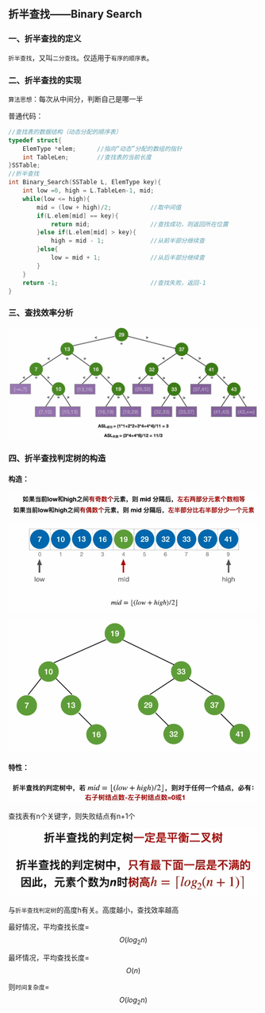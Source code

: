 ## 折半查找——Binary Search

### 一、折半查找的定义

`折半查找`，又叫`二分查找`。仅适用于`有序的顺序表`。

### 二、折半查找的实现

`算法思想`：每次从中间分，判断自己是哪一半

普通代码：

```c
//查找表的数据结构（动态分配的顺序表）
typedef struct{
    ElemType *elem;      //指向“动态”分配的数组的指针
    int TableLen;        //查找表的当前长度
}SSTable;
//折半查找
int Binary_Search(SSTable L, ElemType key){
    int low =0, high = L.TableLen-1, mid;
    while(low <= high){
        mid = (low + high)/2;           //取中间值
        if(L.elem[mid] == key){
            return mid;                 //查找成功，则返回所在位置
        }else if(L.elem[mid] > key){
            high = mid - 1;             //从前半部分继续查
        }else{
            low = mid + 1;              //从后半部分继续查
        }  
    }
    return -1;                          //查找失败，返回-1
}
```

### 三、查找效率分析

![uTools_1638256115837](../images/uTools_1638256115837.png)

### 四、折半查找判定树的构造

#### 构造：

![uTools_1638256209356](../images/uTools_1638256209356.png)

![uTools_1638256305668](../images/uTools_1638256305668.png)

![uTools_1638256324365](../images/uTools_1638256324365.png)

#### 特性：

![uTools_1638256454841](../images/uTools_1638256454841.png)

查找表有n个关键字，则失败结点有n+1个

![uTools_1638256551359](../images/uTools_1638256551359.png)

与`折半查找判定树`的高度h有关。高度越小，查找效率越高

最好情况，平均查找长度=$$O(log_2n)$$

最坏情况，平均查找长度=$$O(n)$$

则`时间复杂度`=$$O(log_2n)$$
